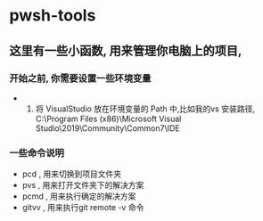 # pwsh-tools

## 这里有一些小函数, 用来管理你电脑上的项目, 


### 开始之前, 你需要设置一些环境变量

- 1. 将 VisualStudio 放在环境变量的 Path 中,比如我的vs 安装路径, C:\Program Files (x86)\Microsoft Visual Studio\2019\Community\Common7\IDE

### 一些命令说明

- pcd , 用来切换到项目文件夹
- pvs , 用来打开文件夹下的解决方案
- pcmd , 用来执行确定的解决方案
- gitvv , 用来执行git remote -v 命令